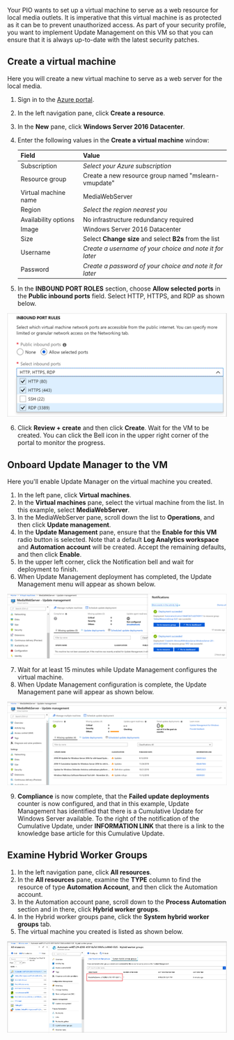  Your PIO wants to set up a virtual machine to serve as a web resource for local media outlets. It is imperative that this virtual machine is as protected as it can be to prevent unauthorized access. As part of your security profile, you want to implement Update Management on this VM so that you can ensure that it is always up-to-date with the latest security patches. 

## Create a virtual machine

Here you will create a new virtual machine to serve as a web server for the local media.

1. Sign in to the [Azure portal](https://portal.azure.com/?azure-portal=true).
2. In the left navigation pane, click **Create a resource**.
3. In the **New** pane, click **Windows Server 2016 Datacenter**.
4. Enter the following values in the **Create a virtual machine** window:

    | Field                | Value                                                    |
    |----------------------|----------------------------------------------------------|
    | Subscription         | *Select your Azure subscription*                         |
    | Resource group       | Create a new resource group named "mslearn-vmupdate"     |
    | Virtual machine name | MediaWebServer                                           |
    | Region               | *Select the region nearest you*                          |
    | Availability options | No infrastructure redundancy required                    |
    | Image                | Windows Server 2016 Datacenter                           |
    | Size                 | Select **Change size** and select **B2s** from the list  |
    | Username             | *Create a username of your choice and note it for later* |
    | Password             | *Create a password of your choice and note it for later* |

5. In the **INBOUND PORT ROLES** section, choose **Allow selected ports** in the **Public inbound ports** field. Select HTTP, HTTPS, and RDP as shown below.

![Select Public Inbound Ports](../media/3-public-inbound-ports-edited.png "Select Public Inbound Ports")

6. Click **Review + create** and then click **Create**. Wait for the VM to be created. You can click the Bell icon in the upper right corner of the portal to monitor the progress.

## Onboard Update Manager to the VM

Here you'll enable Update Manager on the virtual machine you created.

1. In the left pane, click **Virtual machines**.
2. In the **Virtual machines** pane, select the virtual machine from the list. In this example, select **MediaWebServer**.
3. In the MediaWebServer pane, scroll down the list to **Operations**, and then click **Update management**.
4. In the **Update Management** pane, ensure that the **Enable for this VM** radio button is selected. Note that a default **Log Analytics workspace** and **Automation account** will be created. Accept the remaining defaults, and then click **Enable**.
5. In the upper left corner, click the Notification bell and wait for deployment to finish.
6. When Update Management deployment has completed, the Update Management menu will appear as shown below.

![Update Management Deployment Complete](../media/3-update-management-deployment-complete-edited.png "Update Management Deployment Complete")

7. Wait for at least 15 minutes while Update Management configures the virtual machine.
8. When Update Management configuration is complete, the Update Management pane will appear as shown below.

![Update Management Configuration Complete](../media/3-update-management-vm-configured-edited.png "Update Management Configuration Complete")

9. **Compliance** is now complete, that the **Failed update deployments** counter is now configured, and that in this example, Update Management has identified that there is a Cumulative Update for Windows Server available. To the right of the notification of the Cumulative Update, under **INFORMATION LINK** that there is a link to the knowledge base article for this Cumulative Update. 

## Examine Hybrid Worker Groups

1. In the left navigation pane, click **All resources**.
1. In the **All resources** pane, examine the **TYPE** column to find the resource of type **Automation Account**, and then click the Automation account.
1. In the Automation account pane, scroll down to the **Process Automation** section and in there, click **Hybrid worker groups**.
1. In the Hybrid worker groups pane, click the **System hybrid worker groups** tab.
1. The virtual machine you created is listed as shown below. 

![Hybrid Worker Group](../media/3-hybrid-worker-group.png "Hybrid Worker Group")

